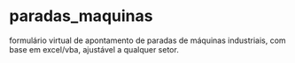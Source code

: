 # paradas_maquinas
formulário virtual de apontamento de paradas de máquinas industriais, com base em excel/vba, ajustável a qualquer setor.
